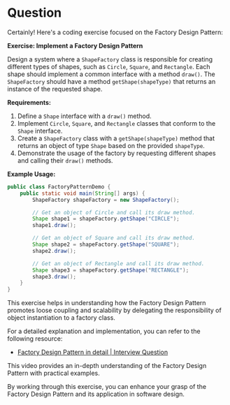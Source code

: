 # Question

Certainly! Here's a coding exercise focused on the Factory Design Pattern:

**Exercise: Implement a Factory Design Pattern**

Design a system where a `ShapeFactory` class is responsible for creating different types of shapes, such as `Circle`, `Square`, and `Rectangle`. Each shape should implement a common interface with a method `draw()`. The `ShapeFactory` should have a method `getShape(shapeType)` that returns an instance of the requested shape.

**Requirements:**

1. Define a `Shape` interface with a `draw()` method.
2. Implement `Circle`, `Square`, and `Rectangle` classes that conform to the `Shape` interface.
3. Create a `ShapeFactory` class with a `getShape(shapeType)` method that returns an object of type `Shape` based on the provided `shapeType`.
4. Demonstrate the usage of the factory by requesting different shapes and calling their `draw()` methods.

**Example Usage:**

```java
public class FactoryPatternDemo {
    public static void main(String[] args) {
        ShapeFactory shapeFactory = new ShapeFactory();

        // Get an object of Circle and call its draw method.
        Shape shape1 = shapeFactory.getShape("CIRCLE");
        shape1.draw();

        // Get an object of Square and call its draw method.
        Shape shape2 = shapeFactory.getShape("SQUARE");
        shape2.draw();

        // Get an object of Rectangle and call its draw method.
        Shape shape3 = shapeFactory.getShape("RECTANGLE");
        shape3.draw();
    }
}
```

This exercise helps in understanding how the Factory Design Pattern promotes loose coupling and scalability by delegating the responsibility of object instantiation to a factory class.

For a detailed explanation and implementation, you can refer to the following resource:

- [Factory Design Pattern in detail | Interview Question](https://www.youtube.com/watch?v=D5d1f9Lcmv4)

This video provides an in-depth understanding of the Factory Design Pattern with practical examples.

By working through this exercise, you can enhance your grasp of the Factory Design Pattern and its application in software design. 